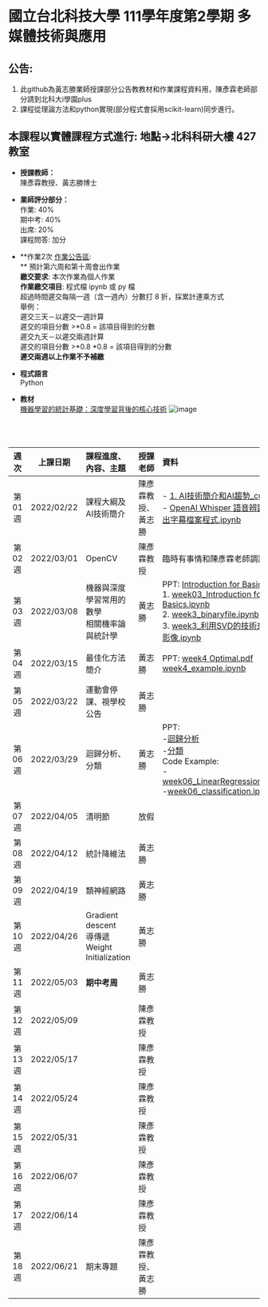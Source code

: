 # 國立台北科技大學 111學年度第2學期 多媒體技術與應用
## 公告:<br>  
1. 此github為黃志勝業師授課部分公告教教材和作業課程資料用，陳彥霖老師部分請到北科大i學園plus<br>  
2. 課程從理論方法和python實現(部分程式會採用scikit-learn)同步進行。<br>

## 本課程以實體課程方式進行: 地點→北科科研大樓 427教室

* **授課教師：** <br>
陳彥霖教授、黃志勝博士 <br>

* **業師評分部分：** <br>
作業: 40% <br>
期中考: 40% <br>
出席: 20% <br>
課程問答: 加分<br>

* **作業2次 [作業公告區](https://github.com/TommyHuang821/NTUT_Course/tree/main/NTUT_111-2_MTA/HomeWork):  <br>
** 預計第六周和第十周會出作業 <br>
**繳交要求**: 本次作業為個人作業<br>
**作業繳交項目**: 程式檔 ipynb 或 py 檔 <br>
超過時間遲交每隔一週（含一週內）分數打 8 折，採累計連乘方式  <br>
舉例：<br>
遲交三天－以遲交一週計算<br>
遲交的項目分數 >*0.8 = 該項目得到的分數<br>
遲交九天－以遲交兩週計算<br>
遲交的項目分數 >*0.8 *0.8 = 該項目得到的分數<br>
**遲交兩週以上作業不予補繳**

* **程式語言** <br>
Python

* **教材** <br>
[機器學習的統計基礎：深度學習背後的核心技術](https://www.flag.com.tw/books/product/F1319)
![image](https://user-images.githubusercontent.com/25295252/154414691-323e68f1-e029-42a4-88ac-c53e4763a328.png)
<br><br><br><br>


 |週次|上課日期|課程進度、內容、主題|授課老師|資料| 地點 |
 |:---:|:---:|:---|:---|:---|:---|
 |第01週|2022/02/22 | 課程大綱及AI技術簡介| 陳彥霖教授、黃志勝 | - [1. AI技術簡介和AI趨勢_cut.pdf](https://reurl.cc/xlg8ke)<br> - [OpenAI Whisper 語音辨識並輸出字幕檔案程式.ipynb](https://reurl.cc/LN0oZ3)|六教427|
 |第02週|2022/03/01 | OpenCV| 陳彥霖教授 | 臨時有事情和陳彥霖老師調課 ||
 |第03週|2022/03/08 | 機器與深度學習常用的數學 <br> 相關機率論與統計學 | 黃志勝  | PPT: [Introduction for Basics.pdf](https://github.com/TommyHuang821/NTUT_Course/blob/main/NTUT_111-2_MTA/ppt/2.%20Introduction%20for%20Basics.pdf)<br> 1. [week03_Introduction for Basics.ipynb](https://github.com/TommyHuang821/NTUT_Course/blob/main/NTUT_111-2_MTA/code/week03_Introduction%20for%20Basics.ipynb)<br> 2. [week3_binaryfile.ipynb](https://github.com/TommyHuang821/NTUT_Course/blob/main/NTUT_111-2_MTA/code/week3_binaryfile.ipynb)<br> 3. [week3_利用SVD的技術來壓縮影像.ipynb](https://github.com/TommyHuang821/NTUT_Course/blob/main/NTUT_111-2_MTA/code/week3_%E5%88%A9%E7%94%A8SVD%E7%9A%84%E6%8A%80%E8%A1%93%E4%BE%86%E5%A3%93%E7%B8%AE%E5%BD%B1%E5%83%8F.ipynb) | 六教427|
 |第04週|2022/03/15 | 最佳化方法簡介  | 黃志勝  | PPT: [week4 Optimal.pdf](https://github.com/TommyHuang821/NTUT_Course/blob/main/NTUT_111-2_MTA/ppt/week4%20Optimal.pdf)<br> [week4_example.ipynb](https://github.com/TommyHuang821/NTUT_Course/blob/main/NTUT_111-2_MTA/code/week4_example.ipynb) | 六教427|
 |第05週|2022/03/22 | 運動會停課、視學校公告	| 黃志勝 |  |六教427|
 |第06週|2022/03/29|  迴歸分析、分類| 黃志勝 | PPT: <br> -[迴歸分析](https://github.com/TommyHuang821/NTUT_Course/blob/main/NTUT_111-2_MTA/ppt/week6%20Linear%20regression.pdf)<br>-[分類](https://github.com/TommyHuang821/NTUT_Course/blob/main/NTUT_111-2_MTA/ppt/week6%20Classification.pdf)<br> Code Example:<br>-[week06_LinearRegression.ipynb](https://github.com/TommyHuang821/NTUT_Course/blob/main/NTUT_111-2_MTA/code/week06_LinearRegression.ipynb)<br> -[week06_classification.ipynb](https://github.com/TommyHuang821/NTUT_Course/blob/main/NTUT_111-2_MTA/code/week06_classification.ipynb)<br> |六教427|
 |第07週|2022/04/05 | 清明節 | 放假 | |六教427|
 |第08週|2022/04/12| 	統計降維法 | 黃志勝 | |六教427|
 |第09週|2022/04/19 | 類神經網路| 黃志勝 | |六教427|
 |第10週|2022/04/26 | Gradient descent <br> 導傳遞 <br> Weight Initialization <br>| 黃志勝 |  |六教427|
 |第11週|2022/05/03 | **期中考周**| 黃志勝 | |科研1222、1223|
 |第12週|2022/05/09 | | 陳彥霖教授 |  ||
 |第13週|2022/05/17 | | 陳彥霖教授 |  ||
 |第14週|2022/05/24 | | 陳彥霖教授 |  ||
 |第15週|2022/05/31 | | 陳彥霖教授 |  ||
 |第16週|2022/06/07 | | 陳彥霖教授 |  ||
 |第17週|2022/06/14 | | 陳彥霖教授 |  ||
 |第18週|2022/06/21 | 期末專題| 陳彥霖教授、黃志勝 |  |科研1222|




